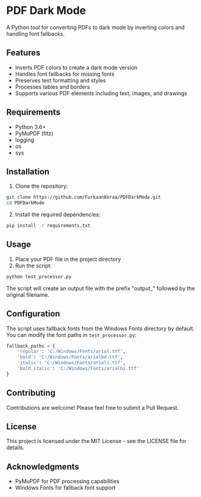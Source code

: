 # PDF Dark Mode

A Python tool for converting PDFs to dark mode by inverting colors and handling font fallbacks.

## Features

- Inverts PDF colors to create a dark mode version
- Handles font fallbacks for missing fonts
- Preserves text formatting and styles
- Processes tables and borders
- Supports various PDF elements including text, images, and drawings

## Requirements

- Python 3.6+
- PyMuPDF (fitz)
- logging
- os
- sys

## Installation

1. Clone the repository:
```bash
git clone https://github.com/FurkaanBoraa/PDFDarkMode.git
cd PDFDarkMode
```

2. Install the required dependencies:
```bash
pip install -r requirements.txt
```

## Usage

1. Place your PDF file in the project directory
2. Run the script:
```bash
python test_processor.py
```

The script will create an output file with the prefix "output_" followed by the original filename.

## Configuration

The script uses fallback fonts from the Windows Fonts directory by default. You can modify the font paths in `test_processor.py`:

```python
fallback_paths = {
    'regular': 'C:/Windows/Fonts/arial.ttf',
    'bold': 'C:/Windows/Fonts/arialbd.ttf',
    'italic': 'C:/Windows/Fonts/ariali.ttf',
    'bold_italic': 'C:/Windows/Fonts/arialbi.ttf'
}
```

## Contributing

Contributions are welcome! Please feel free to submit a Pull Request.

## License

This project is licensed under the MIT License - see the LICENSE file for details.

## Acknowledgments

- PyMuPDF for PDF processing capabilities
- Windows Fonts for fallback font support 